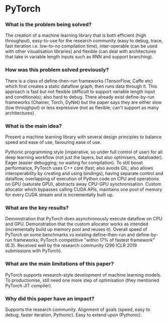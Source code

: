 # PyTorch

### What is the problem being solved?

The creation of a machine learning library that is both efficient (high throughput), easy-to-use for the research community (easy to debug, trace, fast iteration i.e. low-to-no compilation time), inter-operable (can be used with other visualisation libraries) and flexible (can deal with architectures that take in variable length inputs such as RNN and support branching).

### How was this problem solved previously?

There is a class of define-then-run frameworks (TensorFlow, Caffe etc) which first creates a static dataflow graph, then runs data through it. This approach is fast but not flexible (difficult to support variable length input and conditionals); also hard to debug. There already exist define-by-run frameworks (Chainer, Torch, DyNet) but the paper says they are either slow (low throughput) or less expressive (not as flexible; can't support as many architectures).

### What is the main idea?

Present a machine learning library with several design principles to balance speed and ease of use, favouring ease of use.

Pythonic programming style (imperative, so under full control of user) for all deep learning workflow (not just the layers, but also optimisers, dataloader). Eager (easier debugging; no waiting for compilation). To still boost performance, PyTorch uses C++ core (fast; also avoids GIL; also allows interoperability by creating and using bindings), having separate control and dataflow, overlapping of execution of Python code on CPU and operations on GPU (saturate GPU), abstracts away CPU-GPU synchronisation. Custom allocator which bypasses calling CUDA APIs, maintains one pool of memory for every CUDA stream and is incrementally built up.

### What are the key results?

Demonstration that PyTorch does asynchronously execute dataflow on CPU and GPU. Demonstration that the custom allocator works as intended (incrementally build up memory pool and reuses it).
Overall speed of PyTorch on some benchmarks vs existing define-then-run and define-by-run frameworks; PyTorch competitive "within 17% of fastest framework" (6.3).
Received well by the research community (296 ICLR 2019 submissions with PyTorch).

### What are the main limitations of this paper?

PyTorch supports research-style development of machine learning models. To productionise, still need one more step of optimisation (they mentioned PyTorch JIT compiler).

### Why did this paper have an impact?

Supports the research community. Alignment of goals (speed, easy to debug, faster iteration, Pythonic). Easy to extend upon (Pythonic).

